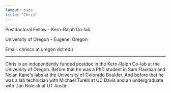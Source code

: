 ```yaml
---
layout: page
title: "Chris"
---
```


Postdoctoral Fellow - Kern-Ralph Co-lab

University of Oregon - Eugene, Oregon

Email: chriscs at uregon dot edu

---


Chris is an independently funded postdoc in the Kern-Ralph Co-lab at the University of Oregon.
Before that he was a PhD student in Sam Flaxman and Nolan Kane's labs at the University of Colorado Boulder.
And before that he was a lab technician with Michael Turelli at UC Davis and an undergraduate with Dan Bolnick at UT Austin.

